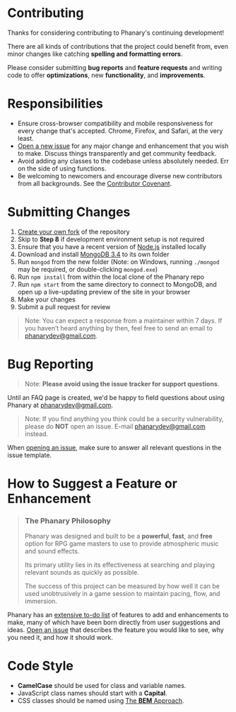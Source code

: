 # Contributing
Thanks for considering contributing to Phanary's continuing development!

There are all kinds of contributions that the project could benefit from, even minor changes like catching **spelling and formatting errors**.

Please consider submitting **bug reports** and **feature requests** and writing code to offer **optimizations**, new **functionality**, and **improvements**.

# Responsibilities
* Ensure cross-browser compatibility and mobile responsiveness for every change that's accepted. Chrome, Firefox, and Safari, at the very least.
* [Open a new issue](https://github.com/bencodrington/phanary/issues/new) for any major change and enhancement that you wish to make. Discuss things transparently and get community feedback.
* Avoid adding any classes to the codebase unless absolutely needed. Err on the side of using functions.
* Be welcoming to newcomers and encourage diverse new contributors from all backgrounds. See the [Contributor Covenant](https://github.com/bencodrington/phanary/blob/master/.github/CODE_OF_CONDUCT.md).

# Submitting Changes

1. [Create your own fork](https://help.github.com/articles/fork-a-repo/) of the repository
2. Skip to **Step 8** if development environment setup is not required
3. Ensure that you have a recent version of [Node.js](https://nodejs.org/en/download/) installed locally
4. Download and install [MongoDB 3.4](https://docs.mongodb.com/manual/administration/install-community/) to its own folder
5. Run `mongod` from the new folder (Note: on Windows, running `./mongod` may be required, or double-clicking `mongod.exe`)
6. Run `npm install` from within the local clone of the Phanary repo
7. Run `npm start` from the same directory to connect to MongoDB, and open up a live-updating preview of the site in your browser
8. Make your changes
9. Submit a pull request for review

> Note: You can expect a response from a maintainer within 7 days. If you haven’t heard anything by then, feel free to send an email to phanarydev@gmail.com.


# Bug Reporting

> Note: **Please avoid using the issue tracker for support questions**.

Until an FAQ page is created, we'd be happy to field questions about using Phanary at phanarydev@gmail.com.

> Note: If you find anything you think could be a security vulnerability, please do **NOT** open an issue. E-mail phanarydev@gmail.com instead.

When [opening an issue](https://github.com/bencodrington/phanary/issues/new), make sure to answer all relevant questions in the issue template.

# How to Suggest a Feature or Enhancement

> ### The Phanary Philosophy
>
> Phanary was designed and built to be a **powerful**, **fast**, and **free** option for RPG game masters to use to provide atmospheric music and sound effects.
>
> Its primary utility lies in its effectiveness at searching and playing relevant sounds as quickly as possible.
>
> The success of this project can be measured by how well it can be used unobtrusively in a game session to maintain pacing, flow, and immersion.

Phanary has an [extensive to-do list](https://github.com/bencodrington/phanary/projects) of features to add and enhancements to make, many of which have been born directly from user suggestions and ideas.
[Open an issue](https://github.com/bencodrington/phanary/issues/new) that describes the feature you would like to see, why you need it, and how it should work.

# Code Style

* **CamelCase** should be used for class and variable names.
* JavaScript class names should start with a **Capital**.
* CSS classes should be named using [The **BEM** Approach](http://getbem.com/naming/).
